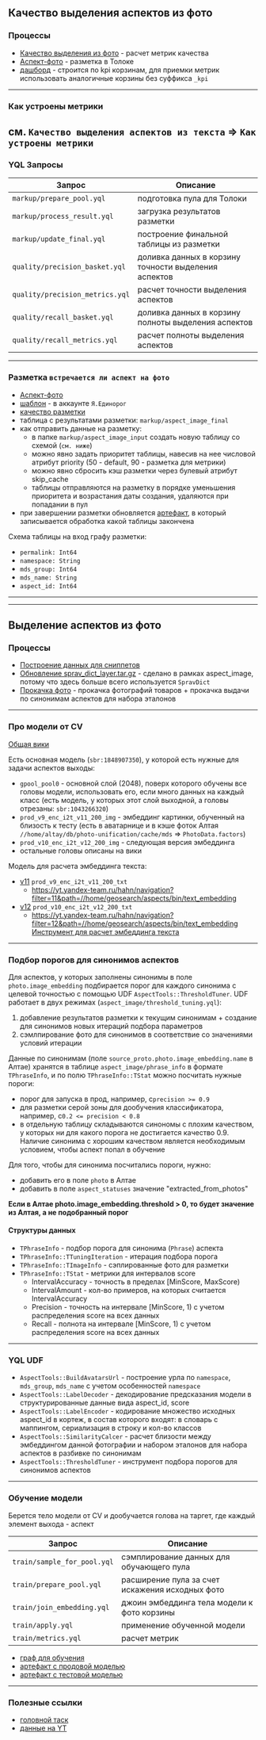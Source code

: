 ## Качество выделения аспектов из фото

### Процессы
* [Качество выделения из фото](https://reactor.yandex-team.ru/browse?selected=10200803) - расчет метрик качества
* [Аспект-фото](https://reactor.yandex-team.ru/browse?selected=10196537) - разметка в Толоке
* [дашборд](https://datalens.yandex-team.ru/s6f9g6vejqaul-aspekty?tab=Xp) - строится по kpi корзинам, для приемки метрик использовать аналогичные корзины без суффикса `_kpi`
---

### Как устроены метрики
см. `Качество выделения аспектов из текста` => `Как устроены метрики`
---

### YQL Запросы
| Запрос                          | Описание                                             |
|---------------------------------|------------------------------------------------------|
| `markup/prepare_pool.yql`       | подготовка пула для Толоки                           |
| `markup/process_result.yql`     | загрузка результатов разметки                        |
| `markup/update_final.yql`       | построение финальной таблицы из разметки             |
| `quality/precision_basket.yql`  | доливка данных в корзину точности выделения аспектов |
| `quality/precision_metrics.yql` | расчет точности выделения аспектов                   |
| `quality/recall_basket.yql`     | доливка данных в корзину полноты выделения аспектов  |
| `quality/recall_metrics.yql`    | расчет полноты выделения аспектов                    |
---

### Разметка `встречается ли аспект на фото`
* [Аспект-фото](https://reactor.yandex-team.ru/browse?selected=10196537)
* [шаблон](https://toloka.yandex.ru/requester/apps/vbLDabnAwRyf8PJRNM69) - в аккаунте `Я.Единорог`
* [качество разметки](https://datalens.yandex-team.ru/ticdas5kbityn-dashbordy-metrik-labsa-zakazchiki?state=4dffa784180)
* таблица с результатами разметки: `markup/aspect_image_final`
* как отправить данные на разметку:
    * в папке `markup/aspect_image_input` создать новую таблицу со схемой (`см. ниже`)
    * можно явно задать приоритет таблицы, навесив на нее числовой атрибут priority (50 - default, 90 - разметка для метрики)
    * можно явно сбросить кэш разметки через булевый атрибут skip_cache
    * таблицы отправляются на разметку в порядке уменьшения приоритета и возрастания даты создания, удаляются при попадании в пул
* при завершении разметки обновляется [артефакт](https://reactor.yandex-team.ru/browse?selected=10196865), в который записывается обработка какой таблицы закончена

Схема таблицы на вход графу разметки:
* `permalink: Int64`
* `namespace: String`
* `mds_group: Int64`
* `mds_name: String`
* `aspect_id: Int64`
---
---

## Выделение аспектов из фото

### Процессы
* [Построение данных для сниппетов](https://reactor.yandex-team.ru/browse?selected=10473930)
* [Обновление sprav_dict_layer.tar.gz](https://nirvana.yandex-team.ru/browse?selected=11852638) - сделано в рамках aspect_image, потому что здесь больше всего используется `SpravDict`
* [Прокачка фото](https://nirvana.yandex-team.ru/browse?selected=11857945) - прокачка фотографий товаров + прокачка выдачи по синонимам аспектов для набора эталонов
---

### Про модели от CV
[Общая вики](https://wiki.yandex-team.ru/computervision)

Есть основная модель (`sbr:1848907350`), у которой есть нужные для задачи аспектов выходы:
- `gpool_pool0` - основной слой (2048), поверх которого обучены все головы модели, использовать его, если много данных на каждый класс (есть модель, у которых этот слой выходной, а головы отрезаны: `sbr:1043266320`)
- `prod_v9_enc_i2t_v11_200_img` - эмбеддинг картинки, обученный на близость к тесту (есть в аватарнице и в кэше фоток Алтая `//home/altay/db/photo-unification/cache/mds` => `PhotoData.factors`)
- `prod_v10_enc_i2t_v12_200_img` - следующая версия эмбеддинга
- остальные головы описаны на вики

Модель для расчета эмбеддинга текста:
- [v11](https://a.yandex-team.ru/arc/commit/5550190) `prod_v9_enc_i2t_v11_200_txt`
    - https://yt.yandex-team.ru/hahn/navigation?filter=11&path=//home/geosearch/aspects/bin/text_embedding
- [v12](https://a.yandex-team.ru/arc/commit/7068158) `prod_v10_enc_i2t_v12_200_txt`
    - https://yt.yandex-team.ru/hahn/navigation?filter=12&path=//home/geosearch/aspects/bin/text_embedding
      [Инструмент для расчет эмбеддинга текста](https://a.yandex-team.ru/arc/trunk/arcadia/sprav/altay/photos/tools/text_embedding_calcer)
---

### Подбор порогов для синонимов аспектов
Для аспектов, у которых заполнены синонимы в поле `photo.image_embedding` подбирается порог для каждого синонима с целевой точностью с помощью UDF `AspectTools::ThresholdTuner`.
UDF работает в двух режимах (`aspect_image/threshold_tuning.yql`):
1. добавление результатов разметки к текущим синонимам + создание для синонимов новых итераций подбора параметров
2. сэмлпирование фото для синонимов в соответствие со значениями условий итерации

Данные по синонимам (поле `source_proto.photo.image_embedding.name` в Алтае) хранятся в таблице `aspect_image/phrase_info`
в формате `TPhraseInfo`, и по полю `TPhraseInfo::TStat` можно посчитать нужные пороги:
- порог для запуска в прод, например, с`precision >= 0.9`
- для разметки серой зоны для дообучения классификатора, например, с`0.2 <= precision < 0.8`
- в отдельную таблицу складываются синономы с плохим качеством, у которых ни для какого порога не достигается качество 0.9. Наличие синонима с хорошим качеством является необходимым условием, чтобы аспект попал в обучение

Для того, чтобы для синонима посчитались пороги, нужно:
- добавить его в поле `photo` в Алтае
- добавить в поле `aspect_statuses` значение "extracted_from_photos"

**Если в Алтае photo.image_embedding.threshold > 0, то будет значение из Алтая, а не подобранный порог**

#### Структуры данных
* `TPhraseInfo` - подбор порога для синонима (`Phrase`) аспекта
* `TPhraseInfo::TTuningIteration` - итерация подбора порога
* `TPhraseInfo::TImageInfo` - сэплированные фото для разметки
* `TPhraseInfo::TStat` - метрики для интервалов score
    * IntervalAccuracy - точность в пределах [MinScore, MaxScore)
    * IntervalAmount - кол-во примеров, на которых считается IntervalAccuracy
    * Precision - точность на интервале [MinScore, 1) с учетом распределения score на всех данных
    * Recall - полнота на интервале [MinScore, 1) с учетом распределения score на всех данных
---

### YQL UDF
* `AspectTools::BuildAvatarsUrl` - построение урла по `namespace`, `mds_group`, `mds_name` с учетом особенностей `namespace`
* `AspectTools::LabelDecoder` - декодирование предсказания модели в структурированные данные вида aspect_id, score
* `AspectTools::LabelEncoder` - кодирование множество исходных aspect_id в кортеж, в состав которого входят: в словарь с маппингом, сериализация в строку и кол-во классов
* `AspectTools::SimilarityCalcer` - расчет близости между эмбеддингом данной фотографии и набором эталонов для набора аспектов в разбивке по синонимам
* `AspectTools::ThresholdTuner` - инструмент подбора порогов для синонимов аспектов
---

### Обучение модели
Берется тело модели от CV и дообучается голова на таргет, где каждый элемент выхода - аспект

| Запрос                      | Описание                                        |
|-----------------------------|-------------------------------------------------|
| `train/sample_for_pool.yql` | сэмплирование данных для обучающего пула        |
| `train/prepare_pool.yql`    | расширение пула за счет искажения исходных фото |
| `train/join_embedding.yql`  | джоин эмбеддинга тела модели к фото корзины     |
| `train/apply.yql`           | применение обученной модели                     |
| `train/metrics.yql`         | расчет метрик                                   |

* [граф для обучения](https://nirvana.yandex-team.ru/flow/a4f4ba7f-e1ca-45a2-91e3-cec0f5cec002)
* [артефакт с продовой моделью](https://reactor.yandex-team.ru/browse?selected=10753262)
* [артефакт с тестовой моделью](https://reactor.yandex-team.ru/browse?selected=11258083)
---

### Полезные ссылки
* [головной таск](https://st.yandex-team.ru/WOA-1218)
* [данные на YT](https://yt.yandex-team.ru/hahn/navigation?path=//home/geosearch/aspects/aspect_image)
